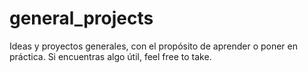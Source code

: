 # general_projects
Ideas y proyectos generales, con el propósito de aprender o poner en práctica. Si encuentras algo útil, feel free to take.
